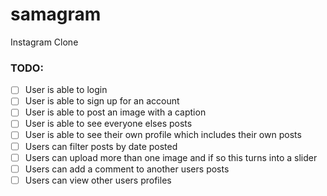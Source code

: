 # samagram
Instagram Clone

### TODO:

- [ ] User is able to login
- [ ] User is able to sign up for an account
- [ ] User is able to post an image with a caption
- [ ] User is able to see everyone elses posts
- [ ] User is able to see their own profile which includes their own posts
- [ ] Users can filter posts by date posted
- [ ] Users can upload more than one image and if so this turns into a slider
- [ ] Users can add a comment to another users posts
- [ ] Users can view other users profiles
